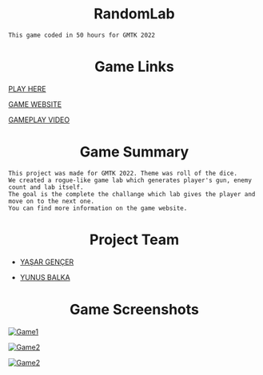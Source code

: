 <h1 align="center">RandomLab</h1>

    This game coded in 50 hours for GMTK 2022

<h1 align="center">Game Links</h1>

[PLAY HERE](https://benyasar.itch.io/randomlab "itch.io") 

[GAME WEBSITE](https://yasargencer.github.io/RandomLab.html "Game Website")

[GAMEPLAY VIDEO](https://www.youtube.com/watch?v=vXtgUScJcGc "Game Video")

 <h1 align="center">Game Summary</h1>

    This project was made for GMTK 2022. Theme was roll of the dice.
    We created a rogue-like game lab which generates player's gun, enemy count and lab itself. 
    The goal is the complete the challange which lab gives the player and move on to the next one.
    You can find more information on the game website.

<h1 align="center">Project Team</h1>

- [YAŞAR GENÇER](https://github.com/YasarGencer "YAŞAR GENÇER")

- [YUNUS BALKA](https://github.com/balkayunus7 "YUNUS BALKA")


<h1 align="center">Game Screenshots</h1>

[![Game1](https://yasargencer.github.io/img/RandomLab03.jpg "Game1")](https://benyasar.itch.io/randomlab "Game1")

[![Game2](https://yasargencer.github.io/img/RandomLab01.jpg "Game1")](https://benyasar.itch.io/randomlab "Game2")

[![Game2](https://yasargencer.github.io/img/RandomLab02.jpg "Game1")](https://benyasar.itch.io/randomlab "Game3")

